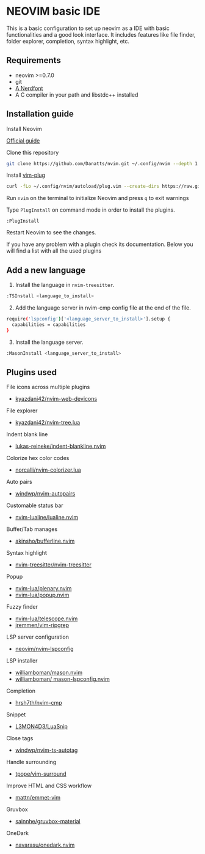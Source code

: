 # NEOVIM basic IDE

This is a basic configuration to set up neovim as a IDE with basic functionalities and a good look interface.
It includes features like file finder, folder explorer, completion, syntax highlight, etc.

## Requirements

- neovim >=0.7.0
- git
- [A Nerdfont](https://github.com/ryanoasis/nerd-fonts)
- A C compiler in your path and libstdc++ installed

## Installation guide

Install Neovim

[Official guide](https://github.com/neovim/neovim/wiki/Installing-Neovim)

Clone this repository

```sh
git clone https://github.com/Danatts/nvim.git ~/.config/nvim --depth 1
```

Install [vim-plug](https://github.com/junegunn/vim-plug)

```sh
curl -fLo ~/.config/nvim/autoload/plug.vim --create-dirs https://raw.githubusercontent.com/junegunn/vim-plug/master/plug.vim
```

Run `nvim` on the terminal to initialize Neovim and press `q` to exit warnings

Type `PlugInstall` on command mode in order to install the plugins.

```
:PlugInstall
```

Restart Neovim to see the changes.

If you have any problem with a plugin check its documentation. Below you will find a list with all
the used plugins

## Add a new language

1. Install the language in `nvim-treesitter`.

```sh
:TSInstall <language_to_install>
```

2. Add the language server in nvim-cmp config file at the end of the file.

```sh
require('lspconfig')['<language_server_to_install>'].setup {
  capabilities = capabilities
}
```

3. Install the language server.

```sh
:MasonInstall <language_server_to_install>
```

## Plugins used

File icons across multiple plugins
- [ kyazdani42/nvim-web-devicons ](https://github.com/kyazdani42/nvim-web-devicons)

File explorer
- [ kyazdani42/nvim-tree.lua ](https://github.com/kyazdani42/nvim-tree.lua)

Indent blank line
- [ lukas-reineke/indent-blankline.nvim ](https://github.com/lukas-reineke/indent-blankline.nvim)

Colorize hex color codes
- [ norcalli/nvim-colorizer.lua ](https://github.com/norcalli/nvim-colorizer.lua)

Auto pairs
- [ windwp/nvim-autopairs ](https://github.com/windwp/nvim-autopairs)

Customable status bar
- [ nvim-lualine/lualine.nvim ](https://github.com/nvim-lualine/lualine.nvim)

Buffer/Tab manages
- [ akinsho/bufferline.nvim ](https://github.com/akinsho/bufferline.nvim)

Syntax highlight
- [ nvim-treesitter/nvim-treesitter ](https://github.com/nvim-treesitter/nvim-treesitter)

Popup
- [ nvim-lua/plenary.nvim ](https://github.com/nvim-lua/plenary.nvim)
- [ nvim-lua/popup.nvim ](https://github.com/nvim-lua/popup.nvim)

Fuzzy finder
- [ nvim-lua/telescope.nvim ](https://github.com/nvim-telescope/telescope.nvim)
- [ jremmen/vim-ripgrep ](https://github.com/jremmen/vim-ripgrep)

LSP server configuration
- [ neovim/nvim-lspconfig ](https://github.com/neovim/nvim-lspconfig)

LSP installer
- [  williamboman/mason.nvim ](https://github.com/williamboman/mason.nvim)
- [  williamboman/ mason-lspconfig.nvim ](https://github.com/williamboman/mason-lspconfig.nvim)

Completion
- [ hrsh7th/nvim-cmp ](https://github.com/hrsh7th/nvim-cmp)

Snippet
- [ L3MON4D3/LuaSnip ](https://github.com/L3MON4D3/LuaSnip)

Close tags
- [ windwp/nvim-ts-autotag ](https://github.com/windwp/nvim-ts-autotag)

Handle surrounding
- [ tpope/vim-surround ](https://github.com/tpope/vim-surround)

Improve HTML and CSS workflow
- [ mattn/emmet-vim ](https://github.com/mattn/emmet-vim)

Gruvbox
- [ sainnhe/gruvbox-material ](https://github.com/sainnhe/gruvbox-material)

OneDark
- [ navarasu/onedark.nvim ](https://github.com/navarasu/onedark.nvim)
